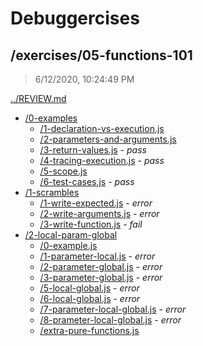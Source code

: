 # Debuggercises 

## /exercises/05-functions-101 

> 6/12/2020, 10:24:49 PM 

[../REVIEW.md](../REVIEW.md)

- [/0-examples](./0-examples/REVIEW.md)
  - [/1-declaration-vs-execution.js](./0-examples/REVIEW.md#1-declaration-vs-executionjs)  
  - [/2-parameters-and-arguments.js](./0-examples/REVIEW.md#2-parameters-and-argumentsjs)  
  - [/3-return-values.js](./0-examples/REVIEW.md#3-return-valuesjs) - _pass_ 
  - [/4-tracing-execution.js](./0-examples/REVIEW.md#4-tracing-executionjs) - _pass_ 
  - [/5-scope.js](./0-examples/REVIEW.md#5-scopejs)  
  - [/6-test-cases.js](./0-examples/REVIEW.md#6-test-casesjs) - _pass_ 
- [/1-scrambles](./1-scrambles/REVIEW.md)
  - [/1-write-expected.js](./1-scrambles/REVIEW.md#1-write-expectedjs) - _error_ 
  - [/2-write-arguments.js](./1-scrambles/REVIEW.md#2-write-argumentsjs) - _error_ 
  - [/3-write-function.js](./1-scrambles/REVIEW.md#3-write-functionjs) - _fail_ 
- [/2-local-param-global](./2-local-param-global/REVIEW.md)
  - [/0-example.js](./2-local-param-global/REVIEW.md#0-examplejs)  
  - [/1-parameter-local.js](./2-local-param-global/REVIEW.md#1-parameter-localjs) - _error_ 
  - [/2-parameter-global.js](./2-local-param-global/REVIEW.md#2-parameter-globaljs) - _error_ 
  - [/3-parameter-global.js](./2-local-param-global/REVIEW.md#3-parameter-globaljs) - _error_ 
  - [/5-local-global.js](./2-local-param-global/REVIEW.md#5-local-globaljs) - _error_ 
  - [/6-local-global.js](./2-local-param-global/REVIEW.md#6-local-globaljs) - _error_ 
  - [/7-parameter-local-global.js](./2-local-param-global/REVIEW.md#7-parameter-local-globaljs) - _error_ 
  - [/8-prameter-local-global.js](./2-local-param-global/REVIEW.md#8-prameter-local-globaljs) - _error_ 
  - [/extra-pure-functions.js](./2-local-param-global/REVIEW.md#extra-pure-functionsjs)  

